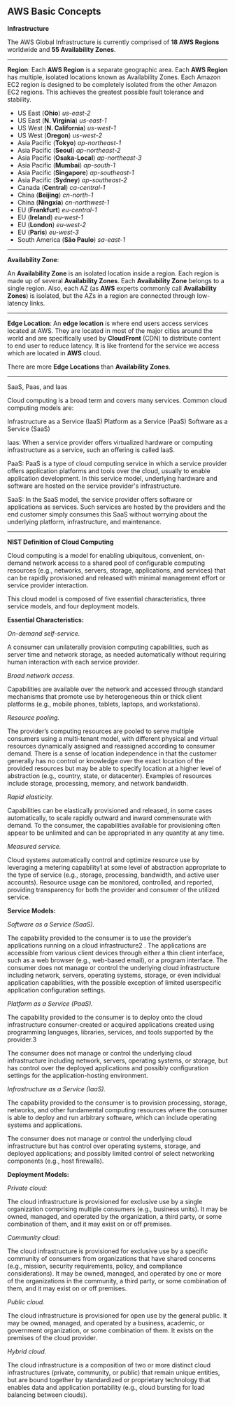 AWS Basic Concepts
-
**Infrastructure**

The AWS Global Infrastructure is currently comprised of **18 AWS Regions** worldwide and **55 Availability Zones**.

---

**Region**: 
Each **AWS Region** is a separate geographic area. Each **AWS Region** has multiple, isolated locations known as Availability Zones.
Each Amazon EC2 region is designed to be completely isolated from the other Amazon EC2 regions. This achieves the greatest possible fault tolerance and stability.

 - US East (**Ohio**) *us-east-2*
 - US East (**N. Virginia**) *us-east-1*
 - US West (**N. California**) *us-west-1*
 - US West (**Oregon**) *us-west-2*
 - Asia Pacific (**Tokyo**) *ap-northeast-1*
 - Asia Pacific (**Seoul**) *ap-northeast-2*
 - Asia Pacific (**Osaka-Local**) *ap-northeast-3*
 - Asia Pacific (**Mumbai**) *ap-south-1*
 - Asia Pacific (**Singapore**) *ap-southeast-1*
 - Asia Pacific (**Sydney**) *ap-southeast-2*
 - Canada (**Central**) *ca-central-1*
 - China (**Beijing**) *cn-north-1*
 - China (**Ningxia**) *cn-northwest-1*
 - EU (**Frankfurt**) *eu-central-1*
 - EU (**Ireland**) *eu-west-1*
 - EU (**London**) *eu-west-2*
 - EU (**Paris**) *eu-west-3*
 - South America (**São Paulo**) *sa-east-1*

---
**Availability Zone**:

An **Availability Zone** is an isolated location inside a region. Each region is made up of several **Availability Zones**. Each **Availability Zone** belongs to a single region. Also, each AZ (as **AWS** experts commonly call **Availability Zones**) is isolated, but the AZs in a region are connected through low-latency links.

---

**Edge Location**:
An **edge location** is where end users access services located at AWS. They are located in most of the major cities around the world and are specifically used by **CloudFront** (CDN) to distribute content to end user to reduce latency. It is like frontend for the service we access which are located in **AWS** cloud.

There are more **Edge Locations** than **Availability Zones**.

---

SaaS, Paas, and Iaas

Cloud computing is a broad term and covers many services. Common cloud computing models are:

Infrastructure as a Service (IaaS)
Platform as a Service (PaaS)
Software as a Service (SaaS)

Iaas: When a service provider offers virtualized hardware or computing infrastructure as a service, such an offering is called IaaS.

PaaS: PaaS is a type of cloud computing service in which a service provider offers application platforms and tools over the cloud, usually to enable application development. In this service model, underlying hardware and software are hosted on the service provider's infrastructure.

SaaS: In the SaaS model, the service provider offers software or applications as services. Such services are hosted by the providers and the end customer simply consumes this SaaS without worrying about the underlying platform, infrastructure, and maintenance.

---

**NIST Definition of Cloud Computing**

Cloud computing is a model for enabling ubiquitous, convenient, on-demand network access to a shared pool of configurable computing resources (e.g., networks, servers, storage, applications, and services) that can be rapidly provisioned and released with minimal management effort or service provider interaction. 

This cloud model is composed of five essential characteristics, three service models, and four deployment models. 

**Essential Characteristics:** 

*On-demand self-service.* 

A consumer can unilaterally provision computing capabilities, such as server time and network storage, as needed automatically without requiring human interaction with each service provider. 

*Broad network access.*

 Capabilities are available over the network and accessed through standard mechanisms that promote use by heterogeneous thin or thick client platforms (e.g., mobile phones, tablets, laptops, and workstations). 

*Resource pooling.* 

The provider’s computing resources are pooled to serve multiple consumers using a multi-tenant model, with different physical and virtual resources dynamically assigned and reassigned according to consumer demand. There is a sense of location independence in that the customer generally has no control or knowledge over the exact location of the provided resources but may be able to specify location at a higher level of abstraction (e.g., country, state, or datacenter). Examples of resources include storage, processing, memory, and network bandwidth. 

*Rapid elasticity.* 

Capabilities can be elastically provisioned and released, in some cases automatically, to scale rapidly outward and inward commensurate with demand. To the consumer, the capabilities available for provisioning often appear to be unlimited and can be appropriated in any quantity at any time. 

*Measured service.* 

Cloud systems automatically control and optimize resource use by leveraging a metering capability1 at some level of abstraction appropriate to the type of service (e.g., storage, processing, bandwidth, and active user accounts). Resource usage can be monitored, controlled, and reported, providing transparency for both the provider and consumer of the utilized service. 

**Service Models:** 

*Software as a Service (SaaS).* 

The capability provided to the consumer is to use the provider’s applications running on a cloud infrastructure2 . The applications are accessible from various client devices through either a thin client interface, such as a web browser (e.g., web-based email), or a program interface. The consumer does not manage or control the underlying cloud infrastructure including network, servers, operating systems, storage, or even individual application capabilities, with the possible exception of limited userspecific application configuration settings. 

*Platform as a Service (PaaS).* 

The capability provided to the consumer is to deploy onto the cloud infrastructure consumer-created or acquired applications created using programming languages, libraries, services, and tools supported by the provider.3 

The consumer does not manage or control the underlying cloud infrastructure including network, servers, operating systems, or storage, but has control over the deployed applications and possibly configuration settings for the application-hosting environment. 

*Infrastructure as a Service (IaaS).* 

The capability provided to the consumer is to provision processing, storage, networks, and other fundamental computing resources where the consumer is able to deploy and run arbitrary software, which can include operating systems and applications. 

The consumer does not manage or control the underlying cloud infrastructure but has control over operating systems, storage, and deployed applications; and possibly limited control of select networking components (e.g., host firewalls). 

**Deployment Models:** 

*Private cloud:* 

The cloud infrastructure is provisioned for exclusive use by a single organization comprising multiple consumers (e.g., business units). It may be owned, managed, and operated by the organization, a third party, or some combination of them, and it may exist on or off premises. 

*Community cloud:* 

The cloud infrastructure is provisioned for exclusive use by a specific community of consumers from organizations that have shared concerns (e.g., mission, security requirements, policy, and compliance considerations). It may be owned, managed, and operated by one or more of the organizations in the community, a third party, or some combination of them, and it may exist on or off premises. 

*Public cloud.* 

The cloud infrastructure is provisioned for open use by the general public. It may be owned, managed, and operated by a business, academic, or government organization, or some combination of them. It exists on the premises of the cloud provider. 

*Hybrid cloud.* 

The cloud infrastructure is a composition of two or more distinct cloud infrastructures (private, community, or public) that remain unique entities, but are bound together by standardized or proprietary technology that enables data and application portability (e.g., cloud bursting for load balancing between clouds).


<!--stackedit_data:
eyJoaXN0b3J5IjpbMTQwNTgyMjQ0MCwxMzUxNzQ0NDg3LC0xND
A0ODA0OTkyLDExNTMwNzQwNTYsNDkwMTE2MDcwLC0xNTcwMjg0
MTY4LC0xNjA0NzAwODY3LDE1OTgwMTY5MzksOTI2MzAyOTA2LD
k2OTA4NTc5NiwtMTUwNDYyOTA1LC0xNzcxMjI5NjQzXX0=
-->